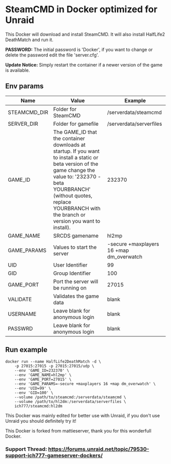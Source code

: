 # SteamCMD in Docker optimized for Unraid
This Docker will download and install SteamCMD. It will also install HalfLife2 DeathMatch and run it.

**PASSWORD:** The initial password is 'Docker', if you want to change or delete the password edit the file 'server.cfg'.

**Update Notice:** Simply restart the container if a newer version of the game is available.

## Env params
| Name | Value | Example |
| --- | --- | --- |
| STEAMCMD_DIR | Folder for SteamCMD | /serverdata/steamcmd |
| SERVER_DIR | Folder for gamefile | /serverdata/serverfiles |
| GAME_ID | The GAME_ID that the container downloads at startup. If you want to install a static or beta version of the game change the value to: '232370 -beta YOURBRANCH' (without quotes, replace YOURBRANCH with the branch or version you want to install). | 232370 |
| GAME_NAME | SRCDS gamename | hl2mp |
| GAME_PARAMS | Values to start the server | -secure +maxplayers 16 +map dm_overwatch |
| UID | User Identifier | 99 |
| GID | Group Identifier | 100 |
| GAME_PORT | Port the server will be running on | 27015 |
| VALIDATE | Validates the game data | blank |
| USERNAME | Leave blank for anonymous login | blank |
| PASSWRD | Leave blank for anonymous login | blank |

## Run example
```
docker run --name HalfLife2DeathMatch -d \
	-p 27015:27015 -p 27015:27015/udp \
	--env 'GAME_ID=232370' \
	--env 'GAME_NAME=hl2mp' \
	--env 'GAME_PORT=27015' \
	--env 'GAME_PARAMS=-secure +maxplayers 16 +map dm_overwatch' \
	--env 'UID=99' \
	--env 'GID=100' \
	--volume /path/to/steamcmd:/serverdata/steamcmd \
	--volume /path/to/hl2dm:/serverdata/serverfiles \
	ich777/steamcmd:hl2dm
```

This Docker was mainly edited for better use with Unraid, if you don't use Unraid you should definitely try it!

This Docker is forked from mattieserver, thank you for this wonderfull Docker.

### Support Thread: https://forums.unraid.net/topic/79530-support-ich777-gameserver-dockers/